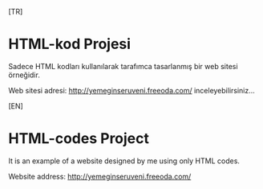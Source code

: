 [TR]
# HTML-kod Projesi
Sadece HTML kodları kullanılarak tarafımca tasarlanmış bir web sitesi örneğidir.

Web sitesi adresi: http://yemeginseruveni.freeoda.com/ inceleyebilirsiniz...


[EN]
# HTML-codes Project
It is an example of a website designed by me using only HTML codes.

Website address: http://yemeginseruveni.freeoda.com/
